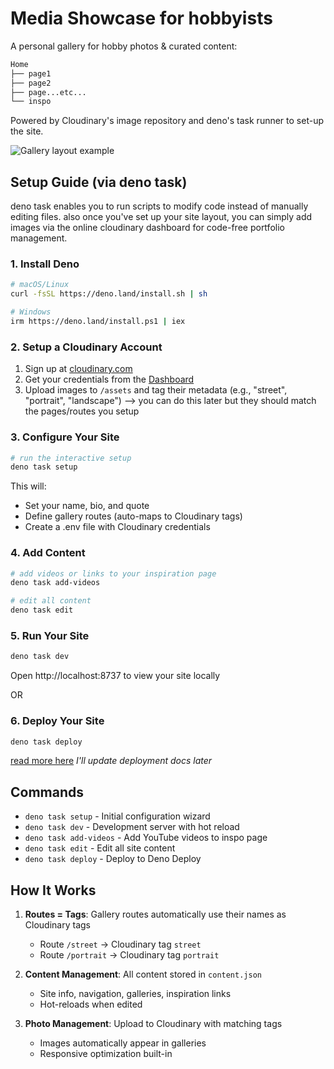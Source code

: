 # Media Showcase for hobbyists

A personal gallery for hobby photos & curated content:
```bash
Home
├── page1
├── page2
├── page...etc...
└── inspo
```
Powered by Cloudinary's image repository and deno's task runner to set-up the site.

![Gallery layout example](https://media.discordapp.net/attachments/1395202571068510328/1404042556651733074/image.png?ex=6899c007&is=68986e87&hm=22c6f92aa4b4c883bf5a9e9b4bc635af8424730139e871df4a9b46f0e6a65447&=&format=webp&quality=lossless&width=2198&height=1260)

## Setup Guide (via deno task)

deno task enables you to run scripts to modify code instead of manually editing files. also once you've set up your site layout, you can simply add images via the online cloudinary dashboard for code-free portfolio management.

### 1. Install Deno
```bash
# macOS/Linux
curl -fsSL https://deno.land/install.sh | sh

# Windows
irm https://deno.land/install.ps1 | iex
```

### 2. Setup a Cloudinary Account
1. Sign up at [cloudinary.com](https://cloudinary.com)
2. Get your credentials from the [Dashboard](https://cloudinary.com/console)
3. Upload images to `/assets` and tag their metadata (e.g., "street", "portrait", "landscape") --> you can do this later but they should match the pages/routes you setup

### 3. Configure Your Site
```bash
# run the interactive setup
deno task setup
```
This will:
- Set your name, bio, and quote
- Define gallery routes (auto-maps to Cloudinary tags)
- Create a .env file with Cloudinary credentials

### 4. Add Content
```bash
# add videos or links to your inspiration page
deno task add-videos

# edit all content
deno task edit
```

### 5. Run Your Site
```bash
deno task dev
```
Open http://localhost:8737 to view your site locally

OR

### 6. Deploy Your Site
```bash
deno task deploy
```
[read more here](https://docs.deno.com/deploy/manual/deployctl/)
*I'll update deployment docs later*

## Commands

- `deno task setup` - Initial configuration wizard
- `deno task dev` - Development server with hot reload
- `deno task add-videos` - Add YouTube videos to inspo page
- `deno task edit` - Edit all site content
- `deno task deploy` - Deploy to Deno Deploy

## How It Works

1. **Routes = Tags**: Gallery routes automatically use their names as Cloudinary tags
   - Route `/street` → Cloudinary tag `street`
   - Route `/portrait` → Cloudinary tag `portrait`

2. **Content Management**: All content stored in `content.json`
   - Site info, navigation, galleries, inspiration links
   - Hot-reloads when edited

3. **Photo Management**: Upload to Cloudinary with matching tags
   - Images automatically appear in galleries
   - Responsive optimization built-in
